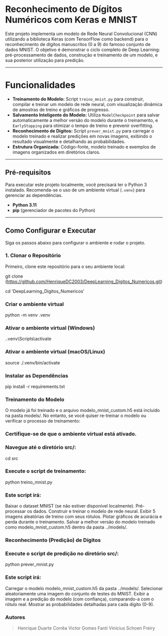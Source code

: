 # Reconhecimento de Dígitos Numéricos com Keras e MNIST

Este projeto implementa um modelo de Rede Neural Convolucional (CNN) utilizando a biblioteca Keras (com TensorFlow como backend) para o reconhecimento de dígitos manuscritos (0 a 9) do famoso conjunto de dados MNIST. O objetivo é demonstrar o ciclo completo de Deep Learning: pré-processamento de dados, construção e treinamento de um modelo, e sua posterior utilização para predição.

---

# Funcionalidades

* **Treinamento do Modelo:** Script `treino_mnist.py` para construir, compilar e treinar um modelo de rede neural, com visualização dinâmica de amostras de treino e gráficos de progresso.
* **Salvamento Inteligente do Modelo:** Utiliza `ModelCheckpoint` para salvar automaticamente a melhor versão do modelo durante o treinamento, e `EarlyStopping` para otimizar o tempo de treino e prevenir overfitting.
* **Reconhecimento de Dígitos:** Script `prever_mnist.py` para carregar o modelo treinado e realizar predições em novas imagens, exibindo o resultado visualmente e detalhando as probabilidades.
* **Estrutura Organizada:** Código-fonte, modelo treinado e exemplos de imagens organizados em diretórios claros.

---

## Pré-requisitos

Para executar este projeto localmente, você precisará ter o Python 3 instalado. Recomenda-se o uso de um ambiente virtual (`.venv`) para gerenciar as dependências.

* **Python 3.11**
* **pip** (gerenciador de pacotes do Python)

---

## Como Configurar e Executar

Siga os passos abaixo para configurar o ambiente e rodar o projeto.

### 1. Clonar o Repositório

Primeiro, clone este repositório para o seu ambiente local:

git clone (https://github.com/HenriqueDC2003/DeepLearning_Digitos_Numericos.git)

cd 'DeepLearning_Digitos_Numericos'

### Criar o ambiente virtual
python -m venv .venv

### Ativar o ambiente virtual (Windows)
.\.venv\Scripts\activate

### Ativar o ambiente virtual (macOS/Linux)
source ./.venv/bin/activate

### Instalar as Dependências
pip install -r requirements.txt

### Treinamento do Modelo
O modelo já foi treinado e o arquivo modelo_mnist_custom.h5 está incluído na pasta models/. No entanto, se você quiser re-treinar o modelo ou verificar o processo de treinamento:

### Certifique-se de que o ambiente virtual está ativado.

### Navegue até o diretório src/:
cd src

### Execute o script de treinamento:
python treino_mnist.py

### Este script irá:
Baixar o dataset MNIST (se não estiver disponível localmente).
Pré-processar os dados.
Construir e treinar o modelo de rede neural.
Exibir 5 imagens aleatórias de treino com seus rótulos.
Plotar gráficos de acurácia e perda durante o treinamento.
Salvar a melhor versão do modelo treinado como modelo_mnist_custom.h5 dentro da pasta ../models/.


### Reconhecimento (Predição) de Dígitos

### Execute o script de predição no diretório src/:
python prever_mnist.py

### Este script irá:
Carregar o modelo modelo_mnist_custom.h5 da pasta ../models/.
Selecionar aleatoriamente uma imagem do conjunto de testes do MNIST.
Exibir a imagem e a predição do modelo (com confiança), comparando-a com o rótulo real.
Mostrar as probabilidades detalhadas para cada dígito (0-9).

### Autores
> Henrique Duarte Corrêa
> Victor Gomes Fanti
> Vinícius Schoen Freiry

